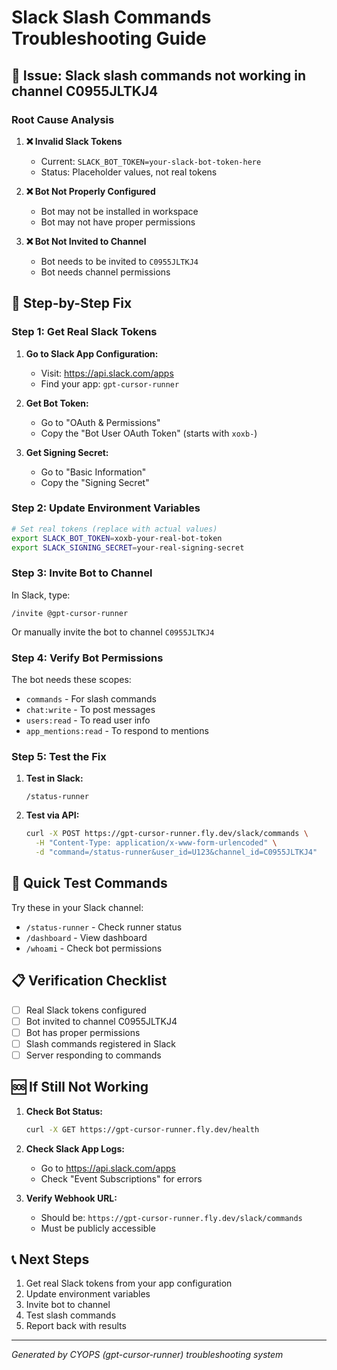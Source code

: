 # Slack Slash Commands Troubleshooting Guide

## 🚨 **Issue: Slack slash commands not working in channel C0955JLTKJ4**

### **Root Cause Analysis**

1. **❌ Invalid Slack Tokens**
   - Current: `SLACK_BOT_TOKEN=your-slack-bot-token-here`
   - Status: Placeholder values, not real tokens

2. **❌ Bot Not Properly Configured**
   - Bot may not be installed in workspace
   - Bot may not have proper permissions

3. **❌ Bot Not Invited to Channel**
   - Bot needs to be invited to `C0955JLTKJ4`
   - Bot needs channel permissions

## 🔧 **Step-by-Step Fix**

### **Step 1: Get Real Slack Tokens**

1. **Go to Slack App Configuration:**
   - Visit: https://api.slack.com/apps
   - Find your app: `gpt-cursor-runner`

2. **Get Bot Token:**
   - Go to "OAuth & Permissions"
   - Copy the "Bot User OAuth Token" (starts with `xoxb-`)

3. **Get Signing Secret:**
   - Go to "Basic Information"
   - Copy the "Signing Secret"

### **Step 2: Update Environment Variables**

```bash
# Set real tokens (replace with actual values)
export SLACK_BOT_TOKEN=xoxb-your-real-bot-token
export SLACK_SIGNING_SECRET=your-real-signing-secret
```

### **Step 3: Invite Bot to Channel**

In Slack, type:
```
/invite @gpt-cursor-runner
```

Or manually invite the bot to channel `C0955JLTKJ4`

### **Step 4: Verify Bot Permissions**

The bot needs these scopes:
- `commands` - For slash commands
- `chat:write` - To post messages
- `users:read` - To read user info
- `app_mentions:read` - To respond to mentions

### **Step 5: Test the Fix**

1. **Test in Slack:**
   ```
   /status-runner
   ```

2. **Test via API:**
   ```bash
   curl -X POST https://gpt-cursor-runner.fly.dev/slack/commands \
     -H "Content-Type: application/x-www-form-urlencoded" \
     -d "command=/status-runner&user_id=U123&channel_id=C0955JLTKJ4"
   ```

## 🎯 **Quick Test Commands**

Try these in your Slack channel:

- `/status-runner` - Check runner status
- `/dashboard` - View dashboard
- `/whoami` - Check bot permissions

## 📋 **Verification Checklist**

- [ ] Real Slack tokens configured
- [ ] Bot invited to channel C0955JLTKJ4
- [ ] Bot has proper permissions
- [ ] Slash commands registered in Slack
- [ ] Server responding to commands

## 🆘 **If Still Not Working**

1. **Check Bot Status:**
   ```bash
   curl -X GET https://gpt-cursor-runner.fly.dev/health
   ```

2. **Check Slack App Logs:**
   - Go to https://api.slack.com/apps
   - Check "Event Subscriptions" for errors

3. **Verify Webhook URL:**
   - Should be: `https://gpt-cursor-runner.fly.dev/slack/commands`
   - Must be publicly accessible

## 📞 **Next Steps**

1. Get real Slack tokens from your app configuration
2. Update environment variables
3. Invite bot to channel
4. Test slash commands
5. Report back with results

---
*Generated by CYOPS (gpt-cursor-runner) troubleshooting system* 